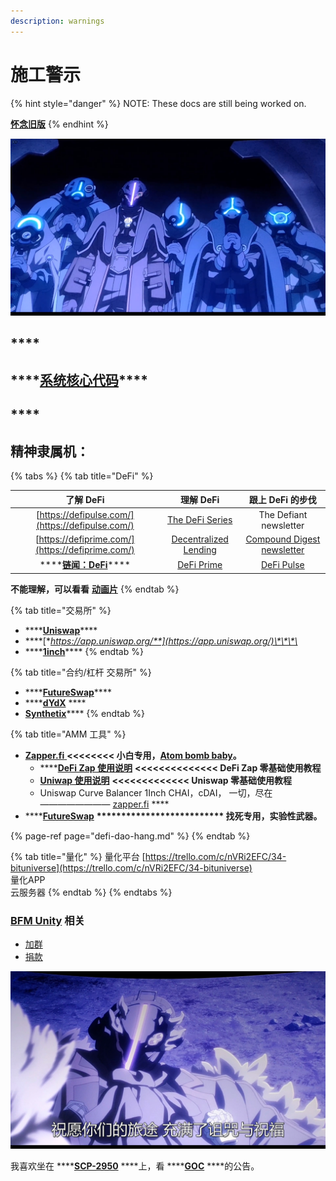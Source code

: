 ```yaml
---
description: warnings
---
```


# 施工警示

{% hint style="danger" %}
NOTE: These docs are still being worked on.        
  
   [**怀念旧版**](https://guhhhhaa.gitbook.io/bfm-unity-doc-v1/)
{% endhint %}

![](.gitbook/assets/9lddq5-60urxrz7it3cs1hc-u0.png)

## \*\*\*\*

##                      ****[**系统核心代码**](https://guhhhhaa.gitbook.io/bfm/ruan-jian-bfm-on-python)\*\*\*\*

## \*\*\*\*

## **精神隶属机：**

{% tabs %}
{% tab title="DeFi" %}


| 了解 DeFi | 理解 DeFi | 跟上 DeFi 的步伐 |
| :---: | :---: | :---: |
| [https://defipulse.com/](https://defipulse.com/) | [The DeFi Series](https://link.zhihu.com/?target=https%3A//medium.com/alethio/the-defi-series-an-overview-of-the-ecosystem-and-major-protocols-da27d7b11191) | The Defiant newsletter |
| [https://defiprime.com/](https://defiprime.com/) | [Decentralized Lending](https://link.zhihu.com/?target=https%3A//medium.com/dydxderivatives/decentralized-lending-an-overview-1e00fdc2d3ee) | [Compound Digest newsletter](https://link.zhihu.com/?target=https%3A//compound.substack.com/) |
| \*\*\*\*[**链闻：DeFi**](https://www.chainnews.com/tag_9336.htm)\*\*\*\* | [DeFi Prime](https://link.zhihu.com/?target=https%3A//defiprime.com/) | [DeFi Pulse](https://link.zhihu.com/?target=https%3A//defipulse.com/) |

**不能理解，可以看看** [**动画片**](https://www.agefans.tv/play/20200054?playid=2_1)
{% endtab %}

{% tab title="交易所" %}
* \*\*\*\*[**Uniswap**](https://uniswapdex.com/)\*\*\*\*
* \*\*\*\*[**https://app.uniswap.org/**](https://app.uniswap.org/)\*\*\*\*
* \*\*\*\*[**1inch**](https://1inch.exchange/)\*\*\*\*
{% endtab %}

{% tab title="合约/杠杆 交易所" %}
* \*\*\*\*[**FutureSwap**](https://exchange.futureswap.com/?src=0x6c5bfa4A535ab2B742520056C4A1912853C8f5B3)\*\*\*\*
* \*\*\*\*[**dYdX**](https://dydx.exchange/) ****
* [**Synthetix**](https://synthetix.io/)\*\*\*\*
{% endtab %}

{% tab title="AMM 工具" %}
* [**Zapper.fi** ](https://www.zapper.fi/)**&lt;&lt;&lt;&lt;&lt;&lt;&lt;&lt;   小白专用，**[**Atom bomb baby**](https://music.163.com/song?id=567215077&userid=273670441)**。**
  * \*\*\*\*[**DeFi Zap 使用说明**](https://www.fmz.com/bbs-topic/5371)  **&lt;&lt;&lt;&lt;&lt;&lt;&lt;&lt;&lt;&lt;&lt;&lt;&lt;&lt;   DeFi Zap 零基础使用教程**
  * [**Uniwap    使用说明**](https://www.chainnews.com/articles/522868612900.htm)   **&lt;&lt;&lt;&lt;&lt;&lt;&lt;&lt;&lt;&lt;&lt;&lt;&lt;   Uniswap 零基础使用教程**
  * Uniswap Curve Balancer 1Inch CHAI，cDAI， 一切，尽在———————— [zapper.fi](https://zapper.fi) ****
* \*\*\*\*[**FutureSwap**](https://exchange.futureswap.com/?src=0x6c5bfa4A535ab2B742520056C4A1912853C8f5B3)  **\*\*\*\*\*\*\*\*\*\*\*\*\*\*\*\*\*\*\*\*\*\*\*\*\*\*    找死专用，实验性武器。**

{% page-ref page="defi-dao-hang.md" %}
{% endtab %}

{% tab title="量化" %}
量化平台 [https://trello.com/c/nVRi2EFC/34-bituniverse](https://trello.com/c/nVRi2EFC/34-bituniverse)  
量化APP   
云服务器
{% endtab %}
{% endtabs %}

### [BFM Unity](https://guhhhhaa.gitbook.io/bfm/) 相关

* [加群](https://guhhhhaa.gitbook.io/bfm/ru-he-jia-ru-wo-men-de-tao-lun-qun-zu)
* [捐款](https://guhhhhaa.gitbook.io/bfm/juan-zeng)

![](.gitbook/assets/9lddq5-53hnx10z9wt3cs1hc-u0.png)

我喜欢坐在 ****[**SCP-2950**](https://www.bilibili.com/video/BV1ts411g7Qw) ****上，看 ****[**GOC**](https://www.bilibili.com/video/BV1gW411J7eP) ****的公告。


